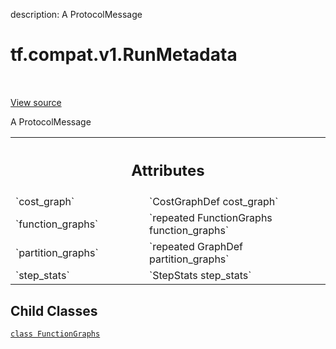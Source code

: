 description: A ProtocolMessage

<div itemscope itemtype="http://developers.google.com/ReferenceObject">
<meta itemprop="name" content="tf.compat.v1.RunMetadata" />
<meta itemprop="path" content="Stable" />
<meta itemprop="property" content="FunctionGraphs"/>
</div>

# tf.compat.v1.RunMetadata

<!-- Insert buttons and diff -->

<table class="tfo-notebook-buttons tfo-api nocontent" align="left">

</table>

<a target="_blank" href="/code/stable/tensorflow/core/protobuf/config.proto">View source</a>



A ProtocolMessage

<!-- Placeholder for "Used in" -->




<!-- Tabular view -->
 <table class="responsive fixed orange">
<colgroup><col width="214px"><col></colgroup>
<tr><th colspan="2"><h2 class="add-link">Attributes</h2></th></tr>

<tr>
<td>
`cost_graph`
</td>
<td>
`CostGraphDef cost_graph`
</td>
</tr><tr>
<td>
`function_graphs`
</td>
<td>
`repeated FunctionGraphs function_graphs`
</td>
</tr><tr>
<td>
`partition_graphs`
</td>
<td>
`repeated GraphDef partition_graphs`
</td>
</tr><tr>
<td>
`step_stats`
</td>
<td>
`StepStats step_stats`
</td>
</tr>
</table>



## Child Classes
[`class FunctionGraphs`](../../../tf/compat/v1/RunMetadata/FunctionGraphs.md)

